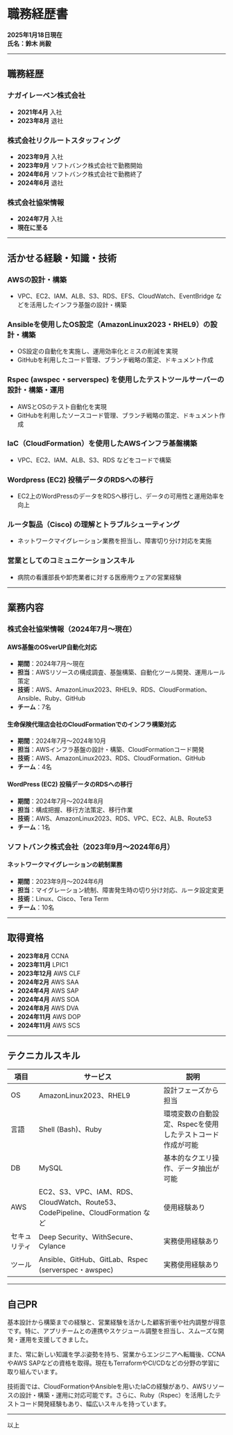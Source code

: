 # 職務経歴書

**2025年1月18日現在**  
**氏名：鈴木 尚毅**

---

## 職務経歴

### ナガイレーベン株式会社
- **2021年4月** 入社
- **2023年8月** 退社

### 株式会社リクルートスタッフィング
- **2023年9月** 入社
- **2023年9月** ソフトバンク株式会社で勤務開始
- **2024年6月** ソフトバンク株式会社で勤務終了
- **2024年6月** 退社

### 株式会社協栄情報
- **2024年7月** 入社
- **現在に至る**

---

## 活かせる経験・知識・技術

### AWSの設計・構築
- VPC、EC2、IAM、ALB、S3、RDS、EFS、CloudWatch、EventBridge などを活用したインフラ基盤の設計・構築

### Ansibleを使用したOS設定（AmazonLinux2023・RHEL9）の設計・構築
- OS設定の自動化を実施し、運用効率化とミスの削減を実現
- GitHubを利用したコード管理、ブランチ戦略の策定、ドキュメント作成

### Rspec (awspec・serverspec) を使用したテストツールサーバーの設計・構築・運用
- AWSとOSのテスト自動化を実現
- GitHubを利用したソースコード管理、ブランチ戦略の策定、ドキュメント作成

### IaC（CloudFormation）を使用したAWSインフラ基盤構築
- VPC、EC2、IAM、ALB、S3、RDS などをコードで構築

### Wordpress (EC2) 投稿データのRDSへの移行
- EC2上のWordPressのデータをRDSへ移行し、データの可用性と運用効率を向上

### ルータ製品（Cisco) の理解とトラブルシューティング
- ネットワークマイグレーション業務を担当し、障害切り分け対応を実施

### 営業としてのコミュニケーションスキル
- 病院の看護部長や卸売業者に対する医療用ウェアの営業経験

---

## 業務内容

### 株式会社協栄情報（2024年7月～現在）

#### **AWS基盤のOSverUP自動化対応**
- **期間**：2024年7月～現在
- **担当**：AWSリソースの構成調査、基盤構築、自動化ツール開発、運用ルール策定
- **技術**：AWS、AmazonLinux2023、RHEL9、RDS、CloudFormation、Ansible、Ruby、GitHub
- **チーム**：7名

#### **生命保険代理店会社のCloudFormationでのインフラ構築対応**
- **期間**：2024年7月～2024年10月
- **担当**：AWSインフラ基盤の設計・構築、CloudFormationコード開発
- **技術**：AWS、AmazonLinux2023、RDS、CloudFormation、GitHub
- **チーム**：4名

#### **WordPress (EC2) 投稿データのRDSへの移行**
- **期間**：2024年7月～2024年8月
- **担当**：構成把握、移行方法策定、移行作業
- **技術**：AWS、AmazonLinux2023、RDS、VPC、EC2、ALB、Route53
- **チーム**：1名

### ソフトバンク株式会社（2023年9月～2024年6月）

#### **ネットワークマイグレーションの統制業務**
- **期間**：2023年9月～2024年6月
- **担当**：マイグレーション統制、障害発生時の切り分け対応、ルータ設定変更
- **技術**：Linux、Cisco、Tera Term
- **チーム**：10名

---

## 取得資格
- **2023年8月** CCNA
- **2023年11月** LPIC1
- **2023年12月** AWS CLF
- **2024年2月** AWS SAA
- **2024年4月** AWS SAP
- **2024年4月** AWS SOA
- **2024年8月** AWS DVA
- **2024年11月** AWS DOP
- **2024年11月** AWS SCS

---

## テクニカルスキル

| 項目 | サービス | 説明 |
|------|----------|------|
| OS | AmazonLinux2023、RHEL9 | 設計フェーズから担当 |
| 言語 | Shell (Bash)、Ruby | 環境変数の自動設定、Rspecを使用したテストコード作成が可能 |
| DB | MySQL | 基本的なクエリ操作、データ抽出が可能 |
| AWS | EC2、S3、VPC、IAM、RDS、CloudWatch、Route53、CodePipeline、CloudFormation など | 使用経験あり |
| セキュリティ | Deep Security、WithSecure、Cylance | 実務使用経験あり |
| ツール | Ansible、GitHub、GitLab、Rspec (serverspec・awspec) | 実務使用経験あり |

---

## 自己PR

基本設計から構築までの経験と、営業経験を活かした顧客折衝や社内調整が得意です。特に、アプリチームとの連携やスケジュール調整を担当し、スムーズな開発・運用を支援してきました。

また、常に新しい知識を学ぶ姿勢を持ち、営業からエンジニアへ転職後、CCNAやAWS SAPなどの資格を取得。現在もTerraformやCI/CDなどの分野の学習に取り組んでいます。

技術面では、CloudFormationやAnsibleを用いたIaCの経験があり、AWSリソースの設計・構築・運用に対応可能です。さらに、Ruby（Rspec）を活用したテストコード開発経験もあり、幅広いスキルを持っています。

---

以上